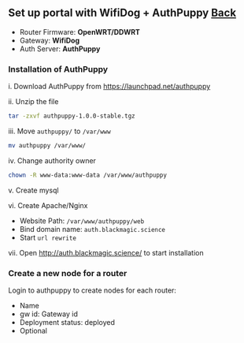 ## Set up portal with WifiDog + AuthPuppy [Back](./qa.md)

- Router Firmware: **OpenWRT/DDWRT**
- Gateway: **WifiDog**
- Auth Server: **AuthPuppy**

### Installation of AuthPuppy

i. Download AuthPuppy from https://launchpad.net/authpuppy

ii. Unzip the file

```bash
tar -zxvf authpuppy-1.0.0-stable.tgz
```

iii. Move `authpuppy/` to `/var/www`

```bash
mv authpuppy /var/www/
```

iv. Change authority owner

```bash
chown -R www-data:www-data /var/www/authpuppy
```

v. Create mysql

vi. Create Apache/Nginx

- Website Path: `/var/www/authpuppy/web`
- Bind domain name: `auth.blackmagic.science`
- Start `url rewrite`

vii. Open http://auth.blackmagic.science/ to start installation

### Create a new node for a router

Login to authpuppy to create nodes for each router:

- Name
- gw id: Gateway id
- Deployment status: deployed
- Optional